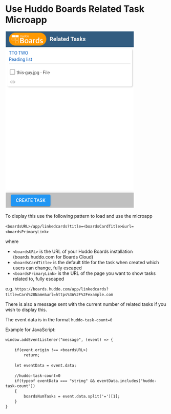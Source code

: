 # Use Huddo Boards Related Task Microapp

![Related Tasks](/assets/connections/related-tasks.png)

To display this use the following pattern to load and use the microapp

`<boardsURL>/app/linkedcards?title=<boardsCardTitle>&url=<boardsPrimaryLink>`

where 
- `<boardsURL>` is the URL of your Huddo Boards installation (boards.huddo.com for Boards Cloud)
- `<boardsCardTitle>` is the default title for the task when created which users can change, fully escaped
- `<boardsPrimaryLink>` is the URL of the page you want to show tasks related to, fully escaped

e.g. `https://boards.huddo.com/app/linkedcards?title=Card%20Name&url=https%3A%2F%2Fexample.com`

There is also a message sent with the current number of related tasks if you wish to display this.

The event data is in the format `huddo-task-count=0` 

Example for JavaScript: 

    window.addEventListener("message", (event) => {
        
        if(event.origin !== <boardsURL>)
            return;

        let eventData = event.data;
        
        //huddo-task-count=0
        if(typeof eventData === "string" && eventData.includes("huddo-task-count"))
        {
            boardsNumTasks = event.data.split('=')[1];
        }
    }